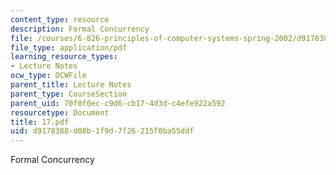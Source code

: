 ```yaml
---
content_type: resource
description: Formal Concurrency
file: /courses/6-826-principles-of-computer-systems-spring-2002/d9178388d08b1f9d7f26215f0ba55ddf_17.pdf
file_type: application/pdf
learning_resource_types:
- Lecture Notes
ocw_type: OCWFile
parent_title: Lecture Notes
parent_type: CourseSection
parent_uid: 70f0f0ec-c9d6-cb17-4d3d-c4efe922a592
resourcetype: Document
title: 17.pdf
uid: d9178388-d08b-1f9d-7f26-215f0ba55ddf
---
```

Formal Concurrency

